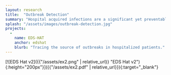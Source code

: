 ```yaml
---
layout: research
title:  "Outbreak Detection"
summary: "Hospital acquired infections are a significant yet preventable detractor of patient care. The Auton lab develops statistical models for joining disparate sources of information such as genetic tests, patient histories, geography, and other epidemiological information for detecting systematic outbreaks and identifying root cause. Leveraging multiple data sources, our algorithms establish corroborating evidence to support or dismiss hypothetical outbreak scenarios, both increasing detectability and speed of analysis while maintaining low false alert rates."
splash: "/assets/images/outbreak-detection.jpg"
projects:
  - 
    name: EDS-HAT
    anchor: edshat
    blurb: "Tracing the source of outbreaks in hospitalized patients."
---
```



[![EDS Hat v2]({{"/assets/ex2.png" | relative_url}} "EDS Hat v2"){:height="200px"}]({{"/assets/ex2.pdf" | relative_url}}){:target="_blank"}
